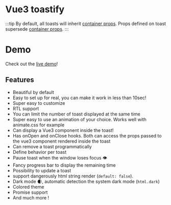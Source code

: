 # Vue3 toastify

:::tip
By default, all toasts will inherit [container props](../api/container). Props defined on toast supersede [container props](../api/container).
:::

# Demo

Check out the [live demo](/)!

## Features

- Beautiful by default
- Easy to set up for real, you can make it work in less than 10sec!
- Super easy to customize
- RTL support
- You can limit the number of toast displayed at the same time
- Super easy to use an animation of your choice. Works well with animate.css for example
- Can display a Vue3 component inside the toast!
- Has onOpen and onClose hooks. Both can access the props passed to the vue3 component rendered inside the toast
- Can remove a toast programmatically
- Define behavior per toast
- Pause toast when the window loses focus 👁
- Fancy progress bar to display the remaining time
- Possibility to update a toast
- support dangerously html string render (`default: false`).
- Dark mode 🌒, automatic detection the system dark mode (`html.dark`)
- Colored theme
- Promise support
- And much more !
